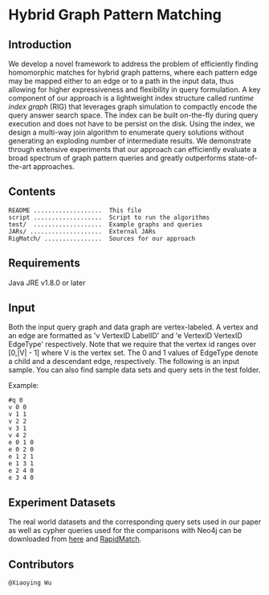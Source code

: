 # Hybrid Graph Pattern Matching
## Introduction
We develop a novel framework  to address the problem of efficiently finding homomorphic matches for hybrid graph patterns, where each pattern edge may be mapped either to an edge or to a path in the input data, thus allowing for higher expressiveness and flexibility in query formulation.  A key component of our approach is a lightweight index structure called *runtime index graph* (RIG) that leverages graph simulation to compactly encode the query answer search space.  The index can be built on-the-fly during query execution and does not have to be persist on the disk. Using the index, we design a multi-way join algorithm to enumerate query solutions without generating an exploding number of intermediate results. We demonstrate through extensive experiments that our approach can efficiently evaluate a broad spectrum of graph pattern queries and greatly outperforms state-of-the-art approaches.


## Contents

    README ...................  This file
    script ...................  Script to run the algorithms
    test/  ...................  Example graphs and queries
    JARs/ ....................  External JARs
    RigMatch/ ................  Sources for our approach


## Requirements

Java JRE v1.8.0 or later

## Input
Both the input query graph and data graph are vertex-labeled. A vertex and an edge are formatted
as 'v VertexID LabelID' and 'e VertexID VertexID EdgeType' respectively. Note that we require that the vertex
id ranges over [0,|V| - 1] where V is the vertex set. The 0 and 1 values of EdgeType denote a child and a descendant edge, respectively. The following is an input sample. You can also find sample data sets and query sets in the test folder.

Example:

```
#q 0
v 0 0 
v 1 1 
v 2 2 
v 3 1 
v 4 2 
e 0 1 0
e 0 2 0
e 1 2 1 
e 1 3 1
e 2 4 0
e 3 4 0
```

## Experiment Datasets

The real world datasets and the corresponding query sets used in our paper as well as cypher queries used for the comparisons with Neo4j can be downloaded from [here](https://drive.google.com/drive/folders/1_-pXpQFY8QvryA5wP6Flk3-bZ-AuUbOs?usp=sharing) and [RapidMatch](https://github.com/RapidsAtHKUST/RapidMatch).

## Contributors

    @Xiaoying Wu

